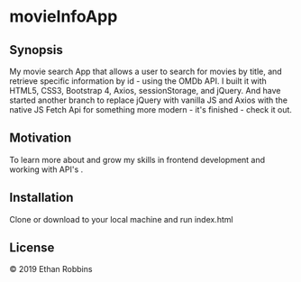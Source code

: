 # movieInfoApp


## Synopsis

My movie search App that allows a user to search for movies by title, and retrieve specific information by id - using the OMDb API. I  built it with HTML5, CSS3, Bootstrap 4, Axios, sessionStorage, and jQuery. And have started another branch to replace jQuery with vanilla JS and Axios with the native JS Fetch Api for something more modern - it's finished - check it out.

## Motivation

To learn more about and grow my skills in frontend development and working with API's . 

## Installation

Clone or download to your local machine and run index.html


## License

&copy; 2019 Ethan Robbins
